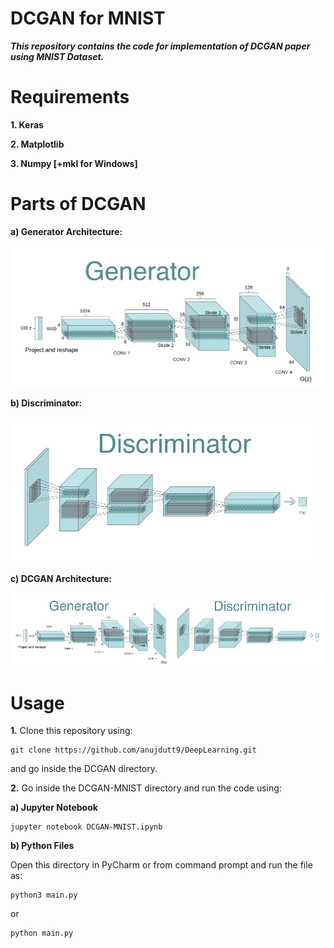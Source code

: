 # DCGAN for MNIST

***This repository contains the code for implementation of DCGAN paper using MNIST Dataset.***

# Requirements

**1. Keras**

**2. Matplotlib**

**3. Numpy [+mkl for Windows]**

# Parts of DCGAN

**a) Generator Architecture:**

![Generator a1](Images/generator.png?raw=true "Generator a1")

**b) Discriminator:**

![Discriminator a2](Images/discriminator.png?raw=true "Discriminator a2")

**c) DCGAN Architecture:**

![DCGAN a3](Images/complete_dcgan.png?raw=true "DCGAN a3")

# Usage

**1.** Clone this repository using:

```
git clone https://github.com/anujdutt9/DeepLearning.git
```

and go inside the DCGAN directory.

**2.** Go inside the DCGAN-MNIST directory and run the code using:

**a) Jupyter Notebook**

```
jupyter notebook DCGAN-MNIST.ipynb
````

**b) Python Files**

Open this directory in PyCharm or from command prompt and run the file as:

```
python3 main.py
```

or

```
python main.py
```
